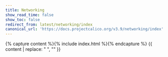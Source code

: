 ```yaml
---
title: Networking
show_read_time: false
show_toc: false
redirect_from: latest/networking/index
canonical_url: 'https://docs.projectcalico.org/v3.9/networking/index'
---
```

{% capture content %}{% include index.html %}{% endcapture %}
{{ content | replace: "    ", "" }}

